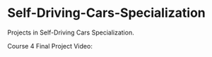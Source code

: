 # Self-Driving-Cars-Specialization
Projects in Self-Driving Cars Specialization.

Course 4 Final Project Video:
